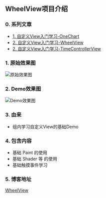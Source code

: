 ## WheelView项目介绍

### 0. 系列文章
- [1. 自定义View入门学习-OneChart](http://www.nooocat.com/index.php/2019/11/04/283/)
- [2. 自定义View入门学习-WheelView](http://www.nooocat.com/index.php/2019/11/15/296/)
- [2. 自定义View入门学习-TimeControllerView](http://www.nooocat.com/index.php/2020/01/13/308/)

### 1. 原始效果图
![原始效果图](http://www.nooocat.com/wp-content/uploads/2019/11/TIM截图20191115115512.jpg)

### 2. Demo效果图
![Demo效果图](http://www.nooocat.com/wp-content/uploads/2019/11/TIM截图20191115151412.jpg)


### 3. 由来
- 组内学习自定义View的基础Demo

### 4. 包含内容
- 基础 Paint 的使用
- 基础 Shader 等 的使用
- 基础触摸事件学习

### 5. 博客地址
[ WheelView](http://www.nooocat.com/index.php/2019/11/15/296/)



